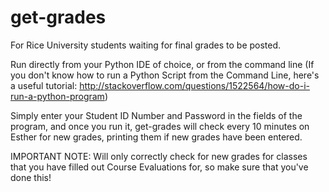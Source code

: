 # get-grades
For Rice University students waiting for final grades to be posted.

Run directly from your Python IDE of choice, or from the command line 
(If you don't know how to run a Python Script from the Command Line, here's a useful tutorial: http://stackoverflow.com/questions/1522564/how-do-i-run-a-python-program)

Simply enter your Student ID Number and Password in the fields of the program, and once you run it, get-grades will check every 10 minutes on Esther for new grades, printing them if new grades have been entered.

IMPORTANT NOTE: Will only correctly check for new grades for classes that you have filled out Course Evaluations for, so make sure that you've done this!
